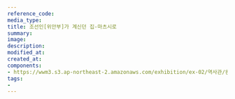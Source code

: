 ```yaml
---
reference_code:
media_type:
title: 조선인[위안부]가 계신던 집-마츠시로
summary:
image:
description:
modified_at:
created_at:
components:
- https://wwm3.s3.ap-northeast-2.amazonaws.com/exhibition/ex-02/역사관/완_위안소/조선인[위안부]가+계신던+집-마츠시로.JPG
tags:
-
---
```

